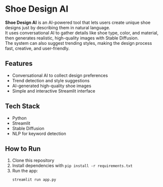 # Shoe Design AI

**Shoe Design AI** is an AI-powered tool that lets users create unique shoe designs just by describing them in natural language.  
It uses conversational AI to gather details like shoe type, color, and material, then generates realistic, high-quality images with Stable Diffusion.  
The system can also suggest trending styles, making the design process fast, creative, and user-friendly.

## Features
- Conversational AI to collect design preferences  
- Trend detection and style suggestions  
- AI-generated high-quality shoe images  
- Simple and interactive Streamlit interface  

## Tech Stack
- Python  
- Streamlit  
- Stable Diffusion  
- NLP for keyword detection

## How to Run
1. Clone this repository  
2. Install dependencies with `pip install -r requirements.txt`  
3. Run the app:  
   ```bash
   streamlit run app.py
